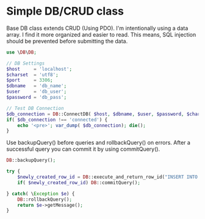 # Simple DB/CRUD class
Base DB class extends CRUD (Using PDO). I'm intentionally using a data array. I find it more organized and easier to read. This means, SQL injection should be prevented before submitting the data.

```php
use \DB\DB;

// DB Settings
$host     = 'localhost';
$charset  = 'utf8';
$port     = 3306;
$dbname   = 'db_name';
$user     = 'db_user';
$password = 'db_pass';

// Test DB Connection
$db_connection = DB::ConnectDB( $host, $dbname, $user, $password, $charset, $port);
if( $db_connection !== 'connected') {
    echo '<pre>'; var_dump( $db_connection); die();
}
```

Use backupQuery() before queries and rollbackQuery() on errors. After a successful query you can commit it by using commitQuery().
```php
DB::backupQuery();

try {
    $newly_created_row_id = DB::execute_and_return_row_id("INSERT INTO ". static::$table ." (". $columns .") VALUES (". $values .")");
    if( $newly_created_row_id) DB::commitQuery();

} catch( \Exception $e) {
    DB::rollbackQuery();
    return $e->getMessage();
}
```
